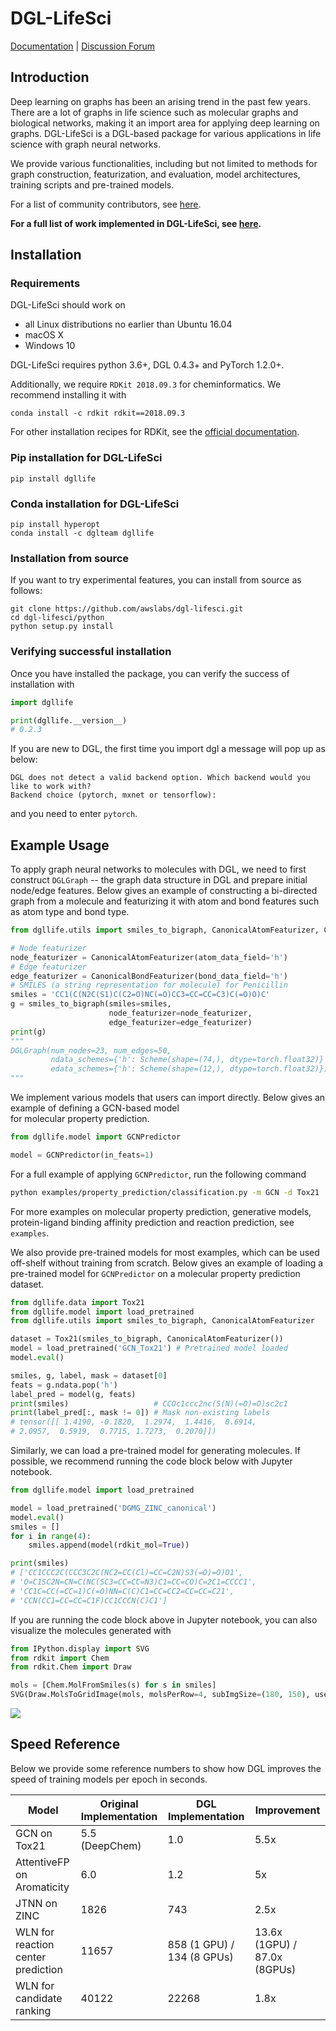 # DGL-LifeSci

[Documentation](https://lifesci.dgl.ai/index.html) | [Discussion Forum](https://discuss.dgl.ai)

## Introduction

Deep learning on graphs has been an arising trend in the past few years. There are a lot of graphs in 
life science such as molecular graphs and biological networks, making it an import area for applying 
deep learning on graphs. DGL-LifeSci is a DGL-based package for various applications in life science 
with graph neural networks. 

We provide various functionalities, including but not limited to methods for graph construction, 
featurization, and evaluation, model architectures, training scripts and pre-trained models.

For a list of community contributors, see [here](CONTRIBUTORS.md).

**For a full list of work implemented in DGL-LifeSci, see [here](examples/README.md).**

## Installation

### Requirements

DGL-LifeSci should work on

* all Linux distributions no earlier than Ubuntu 16.04
* macOS X
* Windows 10

DGL-LifeSci requires python 3.6+, DGL 0.4.3+ and PyTorch 1.2.0+.

Additionally, we require `RDKit 2018.09.3` for cheminformatics. We recommend installing it with

```
conda install -c rdkit rdkit==2018.09.3
```
 
For other installation recipes for RDKit, see the [official documentation](https://www.rdkit.org/docs/Install.html).

### Pip installation for DGL-LifeSci

```
pip install dgllife
```

### Conda installation for DGL-LifeSci

```
pip install hyperopt
conda install -c dglteam dgllife
```

### Installation from source

If you want to try experimental features, you can install from source as follows:

```
git clone https://github.com/awslabs/dgl-lifesci.git
cd dgl-lifesci/python
python setup.py install
```

### Verifying successful installation

Once you have installed the package, you can verify the success of installation with 

```python
import dgllife

print(dgllife.__version__)
# 0.2.3
```

If you are new to DGL, the first time you import dgl a message will pop up as below:

```
DGL does not detect a valid backend option. Which backend would you like to work with?
Backend choice (pytorch, mxnet or tensorflow):
```

and you need to enter `pytorch`.

## Example Usage

To apply graph neural networks to molecules with DGL, we need to first construct `DGLGraph` -- 
the graph data structure in DGL and prepare initial node/edge features. Below gives an example of 
constructing a bi-directed graph from a molecule and featurizing it with atom and bond features such 
as atom type and bond type.

```python
from dgllife.utils import smiles_to_bigraph, CanonicalAtomFeaturizer, CanonicalBondFeaturizer

# Node featurizer
node_featurizer = CanonicalAtomFeaturizer(atom_data_field='h')
# Edge featurizer
edge_featurizer = CanonicalBondFeaturizer(bond_data_field='h')
# SMILES (a string representation for molecule) for Penicillin
smiles = 'CC1(C(N2C(S1)C(C2=O)NC(=O)CC3=CC=CC=C3)C(=O)O)C'
g = smiles_to_bigraph(smiles=smiles, 
                      node_featurizer=node_featurizer,
                      edge_featurizer=edge_featurizer)
print(g)
"""
DGLGraph(num_nodes=23, num_edges=50,
         ndata_schemes={'h': Scheme(shape=(74,), dtype=torch.float32)}
         edata_schemes={'h': Scheme(shape=(12,), dtype=torch.float32)})
"""
```

We implement various models that users can import directly. Below gives an example of defining a GCN-based model  
for molecular property prediction.

```python
from dgllife.model import GCNPredictor

model = GCNPredictor(in_feats=1)
```

For a full example of applying `GCNPredictor`, run the following command

```bash
python examples/property_prediction/classification.py -m GCN -d Tox21
```

For more examples on molecular property prediction, generative models, protein-ligand binding affinity 
prediction and reaction prediction, see `examples`.

We also provide pre-trained models for most examples, which can be used off-shelf without training from scratch. 
Below gives an example of loading a pre-trained model for `GCNPredictor` on a molecular property prediction dataset.

```python
from dgllife.data import Tox21
from dgllife.model import load_pretrained
from dgllife.utils import smiles_to_bigraph, CanonicalAtomFeaturizer

dataset = Tox21(smiles_to_bigraph, CanonicalAtomFeaturizer())
model = load_pretrained('GCN_Tox21') # Pretrained model loaded
model.eval()

smiles, g, label, mask = dataset[0]
feats = g.ndata.pop('h')
label_pred = model(g, feats)
print(smiles)                   # CCOc1ccc2nc(S(N)(=O)=O)sc2c1
print(label_pred[:, mask != 0]) # Mask non-existing labels
# tensor([[ 1.4190, -0.1820,  1.2974,  1.4416,  0.6914,  
# 2.0957,  0.5919,  0.7715, 1.7273,  0.2070]])
```

Similarly, we can load a pre-trained model for generating molecules. If possible, we recommend running 
the code block below with Jupyter notebook.

```python
from dgllife.model import load_pretrained

model = load_pretrained('DGMG_ZINC_canonical')
model.eval()
smiles = []
for i in range(4):
    smiles.append(model(rdkit_mol=True))

print(smiles)
# ['CC1CCC2C(CCC3C2C(NC2=CC(Cl)=CC=C2N)S3(=O)=O)O1',
# 'O=C1SC2N=CN=C(NC(SC3=CC=CC=N3)C1=CC=CO)C=2C1=CCCC1', 
# 'CC1C=CC(=CC=1)C(=O)NN=C(C)C1=CC=CC2=CC=CC=C21', 
# 'CCN(CC1=CC=CC=C1F)CC1CCCN(C)C1']
```

If you are running the code block above in Jupyter notebook, you can also visualize the molecules generated with

```python
from IPython.display import SVG
from rdkit import Chem
from rdkit.Chem import Draw

mols = [Chem.MolFromSmiles(s) for s in smiles]
SVG(Draw.MolsToGridImage(mols, molsPerRow=4, subImgSize=(180, 150), useSVG=True))
```

![](https://data.dgl.ai/dgllife/dgmg/dgmg_model_zoo_example2.png)

## Speed Reference

Below we provide some reference numbers to show how DGL improves the speed of training models per epoch in seconds.

| Model                              | Original Implementation | DGL Implementation         | Improvement                  |
| ---------------------------------- | ----------------------- | -------------------------- | ---------------------------- |
| GCN on Tox21                       | 5.5 (DeepChem)          | 1.0                        | 5.5x                         |
| AttentiveFP on Aromaticity         | 6.0                     | 1.2                        | 5x                           |
| JTNN on ZINC                       | 1826                    | 743                        | 2.5x                         |
| WLN for reaction center prediction | 11657                   | 858 (1 GPU) / 134 (8 GPUs) | 13.6x (1GPU) / 87.0x (8GPUs) |
| WLN for candidate ranking          | 40122                   | 22268                      | 1.8x                         |
